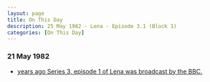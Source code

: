 ```yaml
---
layout: page
title: On This Day
description: 25 May 1982 - Lena - Episode 3.1 (Block 1)
categories: [On This Day]
---
```


### 21 May 1982
* [<span id="age"></span> years ago Series 3, episode 1 of Lena was broadcast by the BBC.](/bbc%20one/1982/05/25/lena.html)

<!-- Script for calculating number of years ago -->
<script>
var dob = '19820525';
var year = Number(dob.substr(0, 4));
var month = Number(dob.substr(4, 2)) - 1;
var day = Number(dob.substr(6, 2));
var today = new Date();
var age = today.getFullYear() - year;
if (today.getMonth() < month || (today.getMonth() == month && today.getDate() < day)) {
  age--;
}
document.getElementById("age").innerHTML=age;
</script>


